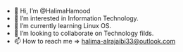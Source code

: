 - 👋 Hi, I’m @HalimaHamood
- 👀 I’m interested in Information Technology.
- 🌱 I’m currently learning Linux OS.
- 💞️ I’m looking to collaborate on Technology filds.
- 📫 How to reach me => halima-alrajaibi33@outlook.com


